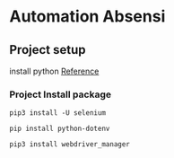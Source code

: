 # Automation Absensi

## Project setup
install python [Reference](https://www.python.org/)

### Project Install package
```
pip3 install -U selenium

pip install python-dotenv

pip3 install webdriver_manager
```
